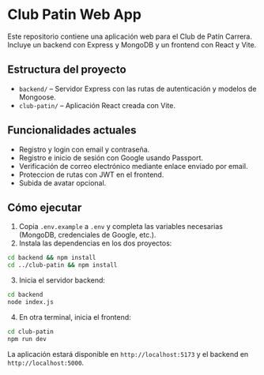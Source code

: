 # Club Patin Web App

Este repositorio contiene una aplicación web para el Club de Patín Carrera. Incluye un backend con Express y MongoDB y un frontend con React y Vite.

## Estructura del proyecto

- `backend/` – Servidor Express con las rutas de autenticación y modelos de Mongoose.
- `club-patin/` – Aplicación React creada con Vite.

## Funcionalidades actuales

- Registro y login con email y contraseña.
- Registro e inicio de sesión con Google usando Passport.
- Verificación de correo electrónico mediante enlace enviado por email.
- Proteccion de rutas con JWT en el frontend.
- Subida de avatar opcional.

## Cómo ejecutar

1. Copia `.env.example` a `.env` y completa las variables necesarias (MongoDB, credenciales de Google, etc.).
2. Instala las dependencias en los dos proyectos:

```bash
cd backend && npm install
cd ../club-patin && npm install
```

3. Inicia el servidor backend:

```bash
cd backend
node index.js
```

4. En otra terminal, inicia el frontend:

```bash
cd club-patin
npm run dev
```

La aplicación estará disponible en `http://localhost:5173` y el backend en `http://localhost:5000`.

